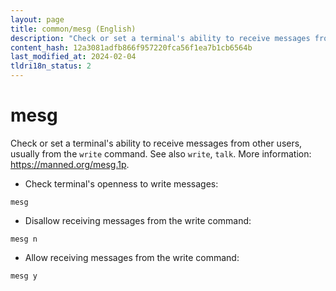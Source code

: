 ```yaml
---
layout: page
title: common/mesg (English)
description: "Check or set a terminal's ability to receive messages from other users, usually from the `write` command."
content_hash: 12a3081adfb866f957220fca56f1ea7b1cb6564b
last_modified_at: 2024-02-04
tldri18n_status: 2
---
```

# mesg

Check or set a terminal's ability to receive messages from other users, usually from the `write` command.
See also `write`, `talk`.
More information: <https://manned.org/mesg.1p>.

- Check terminal's openness to write messages:

`mesg`

- Disallow receiving messages from the write command:

`mesg n`

- Allow receiving messages from the write command:

`mesg y`
